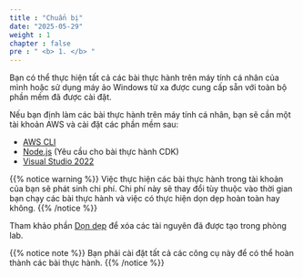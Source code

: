 ```yaml
---
title : "Chuẩn bị"
date: "2025-05-29"
weight : 1
chapter : false
pre : " <b> 1. </b> "
---
```


Bạn có thể thực hiện tất cả các bài thực hành trên máy tính cá nhân của mình hoặc sử dụng máy ảo Windows từ xa được cung cấp sẵn với toàn bộ phần mềm đã được cài đặt.

Nếu bạn định làm các bài thực hành trên máy tính cá nhân, bạn sẽ cần một tài khoản AWS và cài đặt các phần mềm sau:
  - [AWS CLI](https://aws.amazon.com/cli/)
  - [Node.js](https://nodejs.org/en/) (Yêu cầu cho bài thực hành CDK)
  - [Visual Studio 2022](https://visualstudio.microsoft.com/downloads/)


{{% notice warning %}}
Việc thực hiện các bài thực hành trong tài khoản của bạn sẽ phát sinh chi phí. Chi phí này sẽ thay đổi tùy thuộc vào thời gian bạn chạy các bài thực hành và việc có thực hiện dọn dẹp hoàn toàn hay không.
{{% /notice %}}

Tham khảo phần [Dọn dẹp](/8-cleanup/) để xóa các tài nguyên đã được tạo trong phòng lab.


{{% notice note %}}
Bạn phải cài đặt tất cả các công cụ này để có thể hoàn thành các bài thực hành.
{{% /notice %}}
